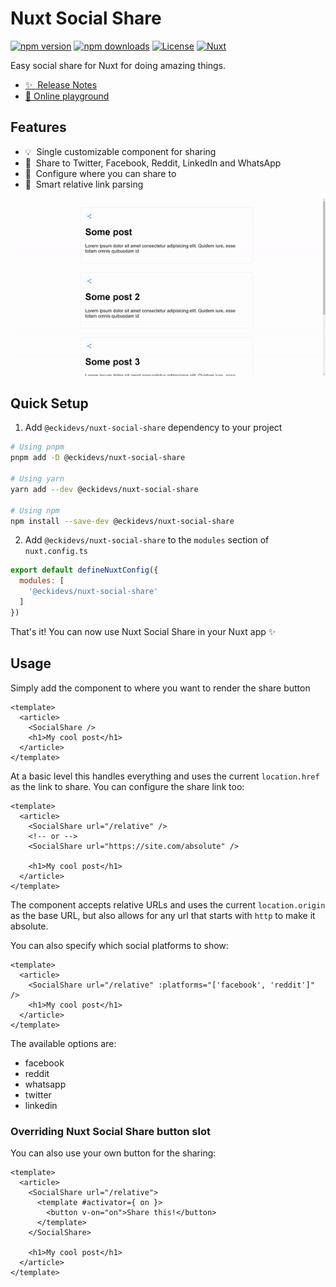 # Nuxt Social Share

[![npm version][npm-version-src]][npm-version-href]
[![npm downloads][npm-downloads-src]][npm-downloads-href]
[![License][license-src]][license-href]
[![Nuxt][nuxt-src]][nuxt-href]

Easy social share for Nuxt for doing amazing things.

- [✨ &nbsp;Release Notes](/CHANGELOG.md)
- [🏀 Online playground](https://stackblitz.com/github/Eckhardt-D/nuxt-social-share?file=playground%2Fpages%2Findex.vue)
<!-- - [📖 &nbsp;Documentation](https://example.com) -->

## Features

<!-- Highlight some of the features your module provide here -->
- 💡 &nbsp;Single customizable component for sharing
- 🚀 &nbsp;Share to Twitter, Facebook, Reddit, LinkedIn and WhatsApp
- 🔨 &nbsp;Configure where you can share to
- 🔗 &nbsp;Smart relative link parsing

![Nuxt Social Share Demo](hub/nuxt-social-share.gif)

## Quick Setup

1. Add `@eckidevs/nuxt-social-share` dependency to your project

```bash
# Using pnpm
pnpm add -D @eckidevs/nuxt-social-share

# Using yarn
yarn add --dev @eckidevs/nuxt-social-share

# Using npm
npm install --save-dev @eckidevs/nuxt-social-share
```

2. Add `@eckidevs/nuxt-social-share` to the `modules` section of `nuxt.config.ts`

```js
export default defineNuxtConfig({
  modules: [
    '@eckidevs/nuxt-social-share'
  ]
})
```

That's it! You can now use Nuxt Social Share in your Nuxt app ✨

## Usage

Simply add the component to where you want to render the share button
```vue
<template>
  <article>
    <SocialShare />
    <h1>My cool post</h1>
  </article>
</template>
```

At a basic level this handles everything and uses the current `location.href` as the link to share. You can configure the share link too:
```vue
<template>
  <article>
    <SocialShare url="/relative" />
    <!-- or -->
    <SocialShare url="https://site.com/absolute" />

    <h1>My cool post</h1>
  </article>
</template>
```

The component accepts relative URLs and uses the current `location.origin` as the base URL, but also allows for any url that starts with `http` to make it absolute.

You can also specify which social platforms to show:

```vue
<template>
  <article>
    <SocialShare url="/relative" :platforms="['facebook', 'reddit']" />
    <h1>My cool post</h1>
  </article>
</template>
```

The available options are:

- facebook
- reddit
- whatsapp
- twitter
- linkedin

### Overriding Nuxt Social Share button slot

You can also use your own button for the sharing:
```vue
<template>
  <article>
    <SocialShare url="/relative">
      <template #activator={ on }>
        <button v-on="on">Share this!</button>
      </template>
    </SocialShare>

    <h1>My cool post</h1>
  </article>
</template>
```

<!-- Badges -->
[npm-version-src]: https://img.shields.io/npm/v/@eckidevs/nuxt-social-share/latest.svg?style=flat&colorA=18181B&colorB=28CF8D
[npm-version-href]: https://npmjs.com/package/@eckidevs/nuxt-social-share

[npm-downloads-src]: https://img.shields.io/npm/dm/@eckidevs/nuxt-social-share.svg?style=flat&colorA=18181B&colorB=28CF8D
[npm-downloads-href]: https://npmjs.com/package/@eckidevs/nuxt-social-share

[license-src]: https://img.shields.io/npm/l/@eckidevs/nuxt-social-share.svg?style=flat&colorA=18181B&colorB=28CF8D
[license-href]: https://npmjs.com/package/@eckidevs/nuxt-social-share

[nuxt-src]: https://img.shields.io/badge/Nuxt-18181B?logo=nuxt.js
[nuxt-href]: https://nuxt.com
